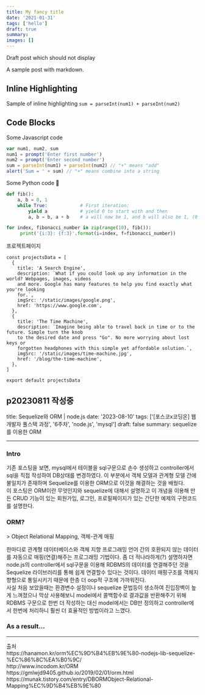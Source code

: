 ```yaml
---
title: My fancy title
date: '2021-01-31'
tags: ['hello']
draft: true
summary:
images: []
---
```


Draft post which should not display

A sample post with markdown.

## Inline Highlighting

Sample of inline highlighting `sum = parseInt(num1) + parseInt(num2)`

## Code Blocks

Some Javascript code

```javascript
var num1, num2, sum
num1 = prompt('Enter first number')
num2 = prompt('Enter second number')
sum = parseInt(num1) + parseInt(num2) // "+" means "add"
alert('Sum = ' + sum) // "+" means combine into a string
```

Some Python code 🐍

```python
def fib():
    a, b = 0, 1
    while True:            # First iteration:
        yield a            # yield 0 to start with and then
        a, b = b, a + b    # a will now be 1, and b will also be 1, (0 + 1)

for index, fibonacci_number in zip(range(10), fib()):
     print('{i:3}: {f:3}'.format(i=index, f=fibonacci_number))
```

프로젝트페이지

```
const projectsData = [
  {
    title: 'A Search Engine',
    description: `What if you could look up any information in the world? Webpages, images, videos
    and more. Google has many features to help you find exactly what you're looking
    for.`,
    imgSrc: '/static/images/google.png',
    href: 'https://www.google.com',
  },
  {
    title: 'The Time Machine',
    description: `Imagine being able to travel back in time or to the future. Simple turn the knob
    to the desired date and press "Go". No more worrying about lost keys or
    forgotten headphones with this simple yet affordable solution.`,
    imgSrc: '/static/images/time-machine.jpg',
    href: '/blog/the-time-machine',
  },
]

export default projectsData

```

## p20230811 작성중

title: Sequelize와 ORM | node.js
date: '2023-08-10'
tags: ['[포스코x코딩온] 웹개발자 풀스택 과정', '6주차', 'node.js', 'mysql']
draft: false
summary: sequelize를 이용한 ORM

---

<strong>
  <h3>Intro</h3>
</strong>
기존 포스팅을 보면, mysql에서 테이블을 sql구문으로 손수 생성하고 controller에서 sql을 직접 작성하여 DB상태를
변경하였다. 이 부분에서 객체 모델과 관계형 모델 간에 불일치가 존재하며 Sequelize를 이용한 ORM으로 이것을
해결하는 것을 배웠다. <br /> 이 포스팅은 ORM이란 무엇인지와 sequelize에 대해서 설명하고 이 개념을 이용해
만든 CRUD 기능이 있는 회원가입, 로그인, 프로필페이지가 있는 간단한 예제의 구현코드를 설명한다.

<strong>
  <h3>ORM?</h3>
</strong>
> Object Relational Mapping, 객체-관계 매핑

한마디로 관계형 데이터베이스와 객체 지향 프로그래밍 언어 간의 호환되지 않는 데이터를 자동으로 매핑(연결)해주는 프로그래밍 기법이다. 좀 더 적나라하게(?) 설명하자면 node.js의 controller에서 sql구문을 이용해 RDBMS의 데이터를 연결해주던 것을 Sequelize 라이브러리를 통해 쉽게 연결할수 있다는 것이다. 데이터 매핑구조를 객체지향형으로 통일시키기 때문에 한층 더 oop적 구조에 가까워진다. <br/>
사실 처음 보았을때는 환경변수 설정이나 sequelize 문법등이 생소하여 진입장벽이 높게 느껴졌으나 막상 사용해보니 model에서 콜백함수로 결과값을 반환해주기 위해 RDBMS 구문으로 한번 더 작성하는 대신 model에서는 DB만 정의하고 controller에서 한번에 처리하니 훨씬 더 효율적인 방법이라고 느꼈다.

<strong>
  <h3>As a result...</h3>
</strong>
<hr />
출처 <br />
https://hanamon.kr/orm%EC%9D%B4%EB%9E%80-nodejs-lib-sequelize-%EC%86%8C%EA%B0%9C/ <br />
http://www.incodom.kr/ORM <br />
https://gmlwjd9405.github.io/2019/02/01/orm.html <br />
https://munak.tistory.com/entry/DBORMObject-Relational-Mapping%EC%9D%B4%EB%9E%80
